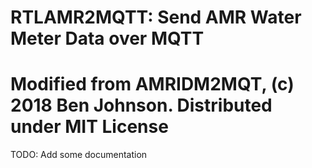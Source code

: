 # RTLAMR2MQTT: Send AMR Water Meter Data over MQTT

# Modified from AMRIDM2MQT, (c) 2018 Ben Johnson.  Distributed under MIT License

TODO: Add some documentation
